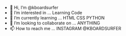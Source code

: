 - 👋 Hi, I’m @kboardsurfer
- 👀 I’m interested in ... Learning Code
- 🌱 I’m currently learning ... HTML CSS PYTHON
- 💞️ I’m looking to collaborate on ... ANYTHING
- 📫 How to reach me ... INSTAGRAM @KBOARDSURFER

<!---
kboardsurfer/kboardsurfer is a ✨ special ✨ repository because its `README.md` (this file) appears on your GitHub profile.
You can click the Preview link to take a look at your changes.
--->
